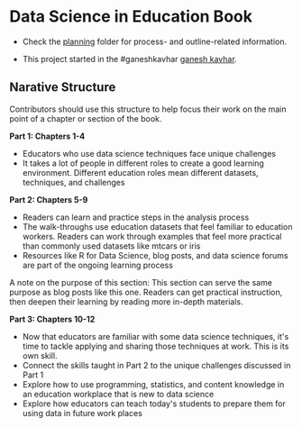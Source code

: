# Data Science in Education Book 

- Check the [planning](/planning/) folder for process- and outline-related information.

- This project started in the #ganeshkavhar [ganesh kavhar](https://ganeshmkavhar.000webhostapp.com/).

## Narative Structure 

Contributors should use this structure to help focus their work on the main point of a chapter or section of the book.

**Part 1: Chapters 1-4**

- Educators who use data science techniques face unique challenges  
- It takes a lot of people in different roles to create a good learning environment. Different education roles mean different datasets, techniques, and challenges

**Part 2: Chapters 5-9**

- Readers can learn and practice steps in the analysis process  
- The walk-throughs use education datasets that feel familiar to education workers. Readers can work through examples that feel more practical than commonly used datasets like mtcars or iris  
- Resources like R for Data Science, blog posts, and data science forums are part of the ongoing learning process

A note on the purpose of this section: This section can serve the same purpose as blog posts like this one. Readers can get practical instruction, then deepen their learning by reading more in-depth materials.

**Part 3: Chapters 10-12**

- Now that educators are familiar with some data science techniques, it's time to tackle applying and sharing those techniques at work. This is its own skill.  
- Connect the skills taught in Part 2 to the unique challenges discussed in Part 1 
- Explore how to use programming, statistics, and content knowledge in an education workplace that is new to data science  
- Explore how educators can teach today's students to prepare them for using data in future work places